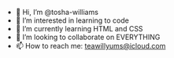 - 👋 Hi, I’m @tosha-williams
- 👀 I’m interested in learning to code
- 🌱 I’m currently learning HTML and CSS
- 💞️ I’m looking to collaborate on EVERYTHING
- 📫 How to reach me: teawillyums@icloud.com

<!---
tosha-williams/tosha-williams is a ✨ special ✨ repository because its `README.md` (this file) appears on your GitHub profile.
You can click the Preview link to take a look at your changes.
--->
